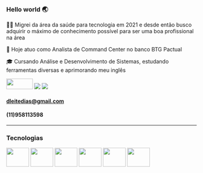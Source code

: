 ### Hello world 🌏

👩🏾 Migrei da área da saúde para tecnologia em 2021 e desde então busco adquirir o máximo de conhecimento possível para ser uma boa profissional na área 

🪪 Hoje atuo como Analista de Command Center no banco BTG Pactual

🎓 Cursando Análise e Desenvolvimento de Sistemas, estudando ferramentas diversas e aprimorando meu inglês

<a href="http://wa.me/5511958113598"><img height="28" width="70" src="https://i.imgur.com/dIPgLy8.png"></a>
<a href="mailto:dleitedias@gmail.com"><img src="https://img.shields.io/badge/Gmail-D14836?style=for-the-badge&logo=gmail&logoColor=white"></a>
<a href="https://www.linkedin.com/in/deborah-leite/"><img src="https://img.shields.io/badge/LinkedIn-0077B5?style=for-the-badge&logo=linkedin&logoColor=white"></a>
#### dleitedias@gmail.com
#### (11)958113598
---
<div>
  <h3>Tecnologias</h3>
  <img height="50" width="60" src="https://cdn.jsdelivr.net/gh/devicons/devicon/icons/java/java-original-wordmark.svg" />
  <img height="50" width="60" src="https://cdn.jsdelivr.net/gh/devicons/devicon/icons/spring/spring-original.svg" />
  <img height="50" width="60" src="https://cdn.jsdelivr.net/gh/devicons/devicon/icons/html5/html5-original.svg" />
  <img height="50" width="60" src="https://cdn.jsdelivr.net/gh/devicons/devicon/icons/css3/css3-original.svg" />
  <img height="50" width="60" src="https://cdn.jsdelivr.net/gh/devicons/devicon/icons/bootstrap/bootstrap-plain.svg" />
  <img height="50" width="60" src="https://cdn.jsdelivr.net/gh/devicons/devicon/icons/postgresql/postgresql-original-wordmark.svg" />
</div>
